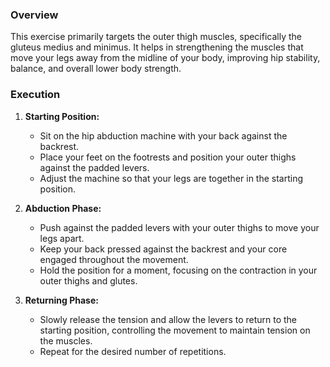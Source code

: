 ### Overview
This exercise primarily targets the outer thigh muscles, specifically the gluteus medius and minimus. It helps in strengthening the muscles that move your legs away from the midline of your body, improving hip stability, balance, and overall lower body strength.

### Execution
1. **Starting Position:**
   - Sit on the hip abduction machine with your back against the backrest.
   - Place your feet on the footrests and position your outer thighs against the padded levers.
   - Adjust the machine so that your legs are together in the starting position.

2. **Abduction Phase:**
   - Push against the padded levers with your outer thighs to move your legs apart.
   - Keep your back pressed against the backrest and your core engaged throughout the movement.
   - Hold the position for a moment, focusing on the contraction in your outer thighs and glutes.

3. **Returning Phase:**
   - Slowly release the tension and allow the levers to return to the starting position, controlling the movement to maintain tension on the muscles.
   - Repeat for the desired number of repetitions.